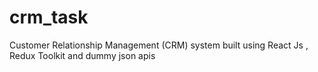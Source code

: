 # crm_task
Customer Relationship Management (CRM) system built using React Js , Redux Toolkit and dummy json apis
